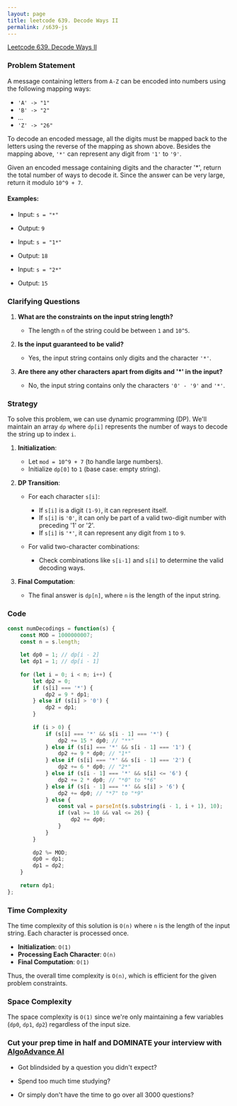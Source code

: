 ```yaml
---
layout: page
title: leetcode 639. Decode Ways II
permalink: /s639-js
---
```

[Leetcode 639. Decode Ways II](https://algoadvance.github.io/algoadvance/l639)
### Problem Statement

A message containing letters from `A-Z` can be encoded into numbers using the following mapping ways:

- `'A' -> "1"`
- `'B' -> "2"`
- ...
- `'Z' -> "26"`

To decode an encoded message, all the digits must be mapped back to the letters using the reverse of the mapping as shown above. Besides the mapping above, `'*'` can represent any digit from `'1'` to `'9'`.

Given an encoded message containing digits and the character '*', return the total number of ways to decode it. Since the answer can be very large, return it modulo `10^9 + 7`.

#### Examples:

- Input: `s = "*"`
- Output: `9`

- Input: `s = "1*"`
- Output: `18`

- Input: `s = "2*"`
- Output: `15`

### Clarifying Questions

1. **What are the constraints on the input string length?**
   - The length `n` of the string could be between `1` and `10^5`.

2. **Is the input guaranteed to be valid?**
   - Yes, the input string contains only digits and the character `'*'`.

3. **Are there any other characters apart from digits and '*' in the input?**
   - No, the input string contains only the characters `'0' - '9'` and `'*'`.

### Strategy

To solve this problem, we can use dynamic programming (DP). We'll maintain an array `dp` where `dp[i]` represents the number of ways to decode the string up to index `i`.

1. **Initialization**:
   - Let `mod = 10^9 + 7` (to handle large numbers).
   - Initialize `dp[0]` to `1` (base case: empty string).

2. **DP Transition**:
   - For each character `s[i]`:
     - If `s[i]` is a digit `(1-9)`, it can represent itself.
     - If `s[i]` is `'0'`, it can only be part of a valid two-digit number with preceding '1' or '2'.
     - If `s[i]` is `'*'`, it can represent any digit from `1` to `9`.

   - For valid two-character combinations:
     - Check combinations like `s[i-1]` and `s[i]` to determine the valid decoding ways.

3. **Final Computation**:
   - The final answer is `dp[n]`, where `n` is the length of the input string.

### Code

```javascript
const numDecodings = function(s) {
    const MOD = 1000000007;
    const n = s.length;
    
    let dp0 = 1; // dp[i - 2]
    let dp1 = 1; // dp[i - 1]
    
    for (let i = 0; i < n; i++) {
        let dp2 = 0;
        if (s[i] === '*') {
            dp2 = 9 * dp1;
        } else if (s[i] > '0') {
            dp2 = dp1;
        }
        
        if (i > 0) {
            if (s[i] === '*' && s[i - 1] === '*') {
                dp2 += 15 * dp0; // "**"
            } else if (s[i] === '*' && s[i - 1] === '1') {
                dp2 += 9 * dp0; // "1*"
            } else if (s[i] === '*' && s[i - 1] === '2') {
                dp2 += 6 * dp0; // "2*"
            } else if (s[i - 1] === '*' && s[i] <= '6') {
                dp2 += 2 * dp0; // "*0" to "*6"
            } else if (s[i - 1] === '*' && s[i] > '6') {
                dp2 += dp0; // "*7" to "*9"
            } else {
                const val = parseInt(s.substring(i - 1, i + 1), 10);
                if (val >= 10 && val <= 26) {
                    dp2 += dp0;
                }
            }
        }
        
        dp2 %= MOD;
        dp0 = dp1;
        dp1 = dp2;
    }
    
    return dp1;
};
```

### Time Complexity

The time complexity of this solution is `O(n)` where `n` is the length of the input string. Each character is processed once.

- **Initialization**: `O(1)`
- **Processing Each Character**: `O(n)`
- **Final Computation**: `O(1)`

Thus, the overall time complexity is `O(n)`, which is efficient for the given problem constraints.

### Space Complexity

The space complexity is `O(1)` since we're only maintaining a few variables (`dp0`, `dp1`, `dp2`) regardless of the input size.


### Cut your prep time in half and DOMINATE your interview with [AlgoAdvance AI](https://algoAdvance.com)

- Got blindsided by a question you didn't expect?

- Spend too much time studying?

- Or simply don't have the time to go over all 3000 questions?

